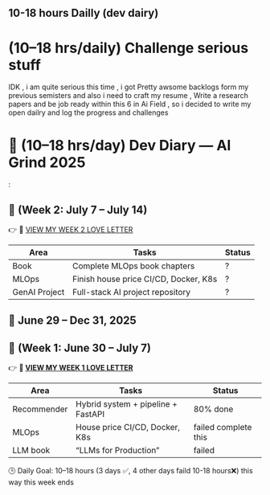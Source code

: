 ## 10-18 hours Dailly  (dev dairy) 

# (10–18 hrs/daily) Challenge serious stuff 
IDK , i am quite serious this time , i got Pretty  awsome  backlogs form my previous semisters  and also i need to craft my resume , Write a research papers and be job ready within this 6 in Ai Field , so i decided to write my open dailry and log the progress and challenges


# 🚀 (10–18 hrs/day) Dev Diary — AI Grind 2025



:
## 🧠 (Week 2: July 7 – July 14)  
👉 🔗 [VIEW MY WEEK 2 LOVE LETTER](https://github.com/ujjwal-basnet/My-Love-Letter/blob/main/Weekly-Logs/week2.md)

| Area         | Tasks                                | Status               |
|--------------|-------------------------------------|----------------------|
| Book         | Complete MLOps book chapters         | ?           |
| MLOps        | Finish house price CI/CD, Docker, K8s| ? |
| GenAI Project| Full-stack AI project repository     | ?      |





📅 June 29 – Dec 31, 2025  
---

## 🧠  (Week 1: June 30 – July 7)
👉 **🔗 [ VIEW MY WEEK 1 LOVE LETTER ](https://github.com/ujjwal-basnet/My-Love-Letter/blob/main/Weekly-Logs/(july)-week-1.md)**


| Area         | Tasks                                  | Status |
|--------------|-----------------------------------------|--------|
| Recommender  | Hybrid system + pipeline + FastAPI      | 80% done    |
| MLOps        | House price CI/CD, Docker, K8s          | failed complete this    |
| LLM book  |  “LLMs for Production”  | failed      |

🕒 Daily Goal: 10–18 hours  (3 days ✅, 4 other days faild 10-18 hours❌) this way this week ends